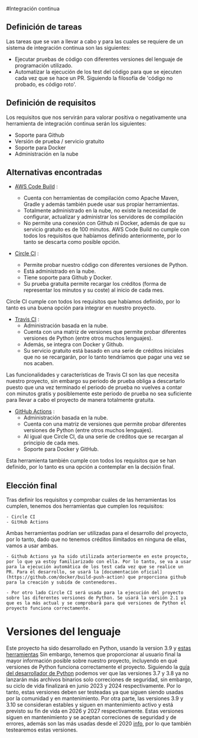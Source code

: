 #Integración continua

## Definición de tareas

Las tareas que se van a llevar a cabo y para las cuales se requiere de un sistema de integración continua son las siguientes:
- Ejecutar pruebas de código con diferentes versiones del lenguaje de programación utilizado.
- Automatizar la ejecución de los test del código para que se ejecuten cada vez que se hace un PR. Siguiendo la filosofía de 'código no probado, es código roto'. 

## Definición de requisitos

Los requisitos que nos servirán para valorar positiva o negativamente una herramienta de integración continua serán los siguientes:
- Soporte para Github
- Versión de prueba / servicio gratuito
- Soporte para Docker
- Administración en la nube


## Alternativas encontradas

- [AWS Code Build](https://docs.aws.amazon.com/codebuild/latest/userguide/welcome.html) : 
    - Cuenta con herramientas de compilación como Apache Maven, Gradle y además también puede usar sus propiar herramientas.
    - Totalmente administrado en la nube, no existe la necesidad de configurar, actualizar y administrar los servidores de compilación
    - No permite una conexión con Github ni Docker, además de que su servicio gratuito es de 100 minutos.
AWS Code Build no cumple con todos los requisitos que habíamos definido anteriormente, por lo tanto se descarta como posible opción.

- [Circle CI](https://circleci.com/docs/) : 
    - Permite probar nuestro código con diferentes versiones de Python.
    - Está administrado en la nube.
    - Tiene soporte para Github y Docker.
    - Su prueba gratuita permite recargar los créditos (forma de representar los minutos y su coste) al inicio de cada mes.

Circle CI cumple con todos los requisitos que habíamos definido, por lo tanto es una buena opción para integrar en nuestro proyecto.

- [Travis CI](https://travis-ci.org/) : 
    - Administración basada en la nube.
    - Cuenta con una matriz de versiones que permite probar diferentes versiones de Python (entre otros muchos lenguajes).
    - Además, se integra con Docker y Github.
    - Su servicio gratuito está basado en una serie de créditos iniciales que no se recargarán, por lo tanto tendríamos que pagar una vez se nos acaben.

Las funcionalidades y características de Travis CI son las que necesita nuestro proyecto, sin embargo su periodo de prueba obliga a descartarlo puesto que una vez terminado el periodo de prueba no vuelves a contar con minutos gratis y posiblemente este periodo de prueba no sea suficiente para llevar a cabo el proyecto de manera totalmente gratuita.

- [GitHub Actions](https://github.com/features/actions) :
    - Administración basada en la nube.
    - Cuenta con una matriz de versiones que permite probar diferentes versiones de Python (entre otros muchos lenguajes).
    - Al igual que Circle CI, da una serie de créditos que se recargan al principio de cada mes.
    - Soporte para Docker y GitHub.

Esta herramienta también cumple con todos los requisitos que se han definido, por lo tanto es una opción a contemplar en la decisión final.

## Elección final

Tras definir los requisitos y comprobar cuáles de las herramientas los cumplen, tenemos dos herramientas que cumplen los requisitos:


    - Circle CI
    - GitHub Actions

Ambas herramientas podrían ser utilizadas para el desarrollo del proyecto, por lo tanto, dado que no tenemos créditos ilimitados en ninguna de ellas, vamos a usar ambas.

    - Github Actions ya ha sido utilizada anteriormente en este proyecto, por lo que ya estoy familiarizado con ella. Por lo tanto, se va a usar para la ejecución automática de los test cada vez que se realice un PR. Para el desarrollo, se usará la [documentación oficial](https://github.com/docker/build-push-action) que proporciona github para la creación y subida de contenedores.

    - Por otro lado Circle CI será usada para la ejecución del proyecto sobre las diferentes versiones de Python. Se usará la versión 2.1 ya que es la más actual y se comprobará para qué versiones de Python el proyecto funciona correctamente. 

# Versiones del lenguaje

Este proyecto ha sido desarrollado en Python, usando la version 3.9 y [estas herramientas](https://github.com/eantoniocalo18/IV/blob/main/pyproject.toml)
Sin embargo, tenemos que proporcionar al usuario final la mayor información posible sobre nuestro proyecto, incluyendo en qué versiones de Python funciona correctamente el proyecto.
Siguiendo la [guía del desarrollador de Python](https://devguide.python.org/#status-of-python-branches) podemos ver que las versiones 3.7 y 3.8 ya no lanzarán más archivos binarios solo correciones de seguridad, sin embargo, su ciclo de vida finalizará en junio 2023 y 2024 respectivamente. Por lo tanto, estas versiones deben ser testeadas ya que siguen siendo usadas por la comunidad y en mantenimiento.
Por otra parte, las versiones 3.9 y 3.10 se consideran estables y siguen en mantenimiento activo y está previsto su fin de vida en 2026 y 2027 respectivamente. Estas versiones siguen en mantenimiento y se aceptan correciones de seguridad y de errores, además son las más usadas desde el 2020 [info](https://www.mclibre.org/consultar/python/otros/historia.html), por lo que también testearemos estas versiones.

